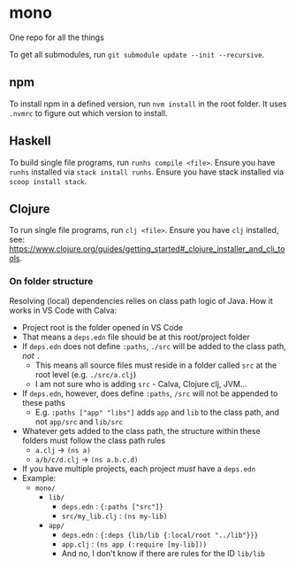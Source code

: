 # mono

One repo for all the things

To get all submodules, run `git submodule update --init --recursive`.

## npm

To install npm in a defined version, run `nvm install` in the root folder. It uses `.nvmrc` to figure out which version to install.

## Haskell

To build single file programs, run `runhs compile <file>`. Ensure you have `runhs` installed via `stack install runhs`. Ensure you have stack installed via `scoop install stack`.

## Clojure

To run single file programs, run `clj <file>`. Ensure you have `clj` installed, see: https://www.clojure.org/guides/getting_started#_clojure_installer_and_cli_tools.

### On folder structure

Resolving (local) dependencies relies on class path logic of Java. How it works in VS Code with Calva:

- Project root is the folder opened in VS Code
- That means a `deps.edn` file should be at this root/project folder
- If `deps.edn` does not define `:paths`, `./src` will be added to the class path, _not_ `.`
    - This means all source files must reside in a folder called `src` at the root level (e.g. `./src/a.clj`)
    - I am not sure who is adding `src` - Calva, Clojure clj, JVM...
- If `deps.edn`, however, does define `:paths`, `/src` will not be appended to these paths
    - E.g. `:paths ["app" "libs"]` adds `app` and `lib` to the class path, and not `app/src` and `lib/src`
- Whatever gets added to the class path, the structure within these folders must follow the class path rules
  - `a.clj` -> `(ns a)`
  - `a/b/c/d.clj` -> `(ns a.b.c.d)`
- If you have multiple projects, each project _must_ have a `deps.edn`
- Example:
  - `mono/`
    - `lib/`
        - `deps.edn` : `{:paths ["src"]}`
        - `src/my_lib.clj` : `(ns my-lib)`
    - `app/`
      - `deps.edn` : `{:deps {lib/lib {:local/root "../lib"}}}`
      - `app.clj` : `(ns app (:require [my-lib]))`
      - And no, I don't know if there are rules for the ID `lib/lib`
